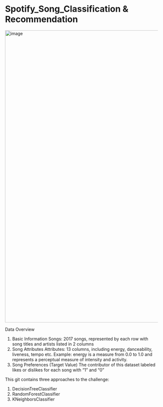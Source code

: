 # Spotify_Song_Classification & Recommendation
<img width="958" alt="image" src="https://user-images.githubusercontent.com/115343144/199580010-c30ace13-9a83-4138-9961-8c396f027a79.png">

Data Overview

1. Basic Information
Songs: 2017 songs, represented by each row with song titles and artists listed in 2 columns
2. Song Attributes
Attributes: 13 columns, including energy, danceability, liveness, tempo etc.
Example: energy is a measure from 0.0 to 1.0 and represents a perceptual measure of intensity and activity. 
3. Song Preferences (Target Value)
The contributor of this dataset labeled likes or dislikes for each song with “1” and “0”

This git contains three approaches to the challenge:

1. DecisionTreeClassifier
2. RandomForestClassifier
3. KNeighborsClassifier
